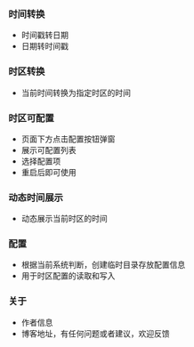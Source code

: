 ### 时间转换
* 时间戳转日期
* 日期转时间戳

### 时区转换
* 当前时间转换为指定时区的时间

### 时区可配置
* 页面下方点击配置按钮弹窗
* 展示可配置列表
* 选择配置项
* 重启后即可使用

### 动态时间展示
* 动态展示当前时区的时间

### 配置
* 根据当前系统判断，创建临时目录存放配置信息
* 用于时区配置的读取和写入

### 关于
* 作者信息
* 博客地址，有任何问题或者建议，欢迎反馈